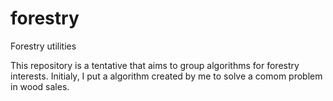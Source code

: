 # forestry
Forestry utilities

This repository is a tentative that aims to group algorithms for forestry interests.
Initialy, I put a algorithm created by me to solve a comom problem in wood sales.
